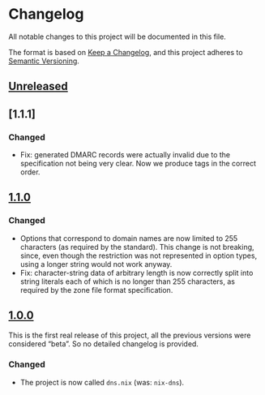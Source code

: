 <!--
SPDX-FileCopyrightText: 2021 Kirill Elagin <https://kir.elagin.me/>

SPDX-License-Identifier: MPL-2.0 or MIT
-->

# Changelog

All notable changes to this project will be documented in this file.

The format is based on [Keep a Changelog](https://keepachangelog.com/en/1.0.0/),
and this project adheres to [Semantic Versioning](https://semver.org/spec/v2.0.0.html).


## [Unreleased]


## [1.1.1]

### Changed

- Fix: generated DMARC records were actually invalid due to the specification
  not being very clear. Now we produce tags in the correct order.


## [1.1.0]

### Changed

- Options that correspond to domain names are now limited to 255 characters
  (as required by the standard). This change is not breaking, since,
  even though the restriction was not represented in option types,
  using a longer string would not work anyway.
- Fix: character-string data of arbitrary length is now correctly split
  into string literals each of which is no longer than 255 characters,
  as required by the zone file format specification.


## [1.0.0]

This is the first real release of this project, all the previous
versions were considered “beta”. So no detailed changelog is provided.

### Changed

- The project is now called `dns.nix` (was: `nix-dns`).


[Unreleased]: https://github.com/kirelagin/dns.nix/compare/v1.1.0...HEAD
[1.1.0]: https://github.com/kirelagin/dns.nix/releases/tag/v1.1.0
[1.0.0]: https://github.com/kirelagin/dns.nix/releases/tag/v1.0.0
